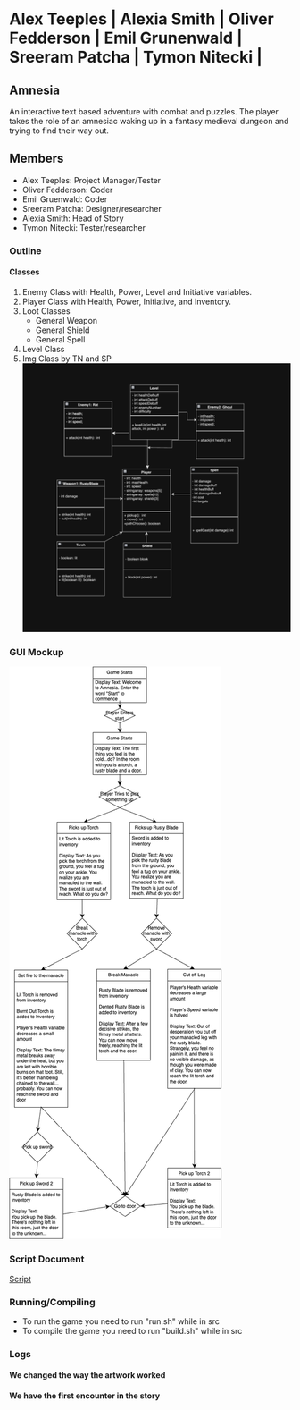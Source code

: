 # Alex Teeples | Alexia Smith | Oliver Fedderson | Emil Grunenwald | Sreeram Patcha | Tymon Nitecki |
##  Amnesia
An interactive text based adventure with combat and puzzles. The player takes the role of an amnesiac waking up in a fantasy medieval dungeon and trying to find their way out.

## Members
* Alex Teeples: Project Manager/Tester
* Oliver Fedderson: Coder
* Emil Gruenwald: Coder
* Sreeram Patcha: Designer/researcher
* Alexia Smith: Head of Story
* Tymon Nitecki: Tester/researcher


### Outline
#### Classes
1. Enemy Class with Health, Power, Level and Initiative variables.
2. Player Class with Health, Power, Initiative, and Inventory.
3. Loot Classes
    * General Weapon
    * General Shield
    * General Spell
4. Level Class
5. Img Class by TN and SP
![classdiagram](https://github.com/AllLiver/Amnesia/blob/main/images/TN%26SP%20amnesia.png?raw=true)

### GUI Mockup

![GUIMockup](https://github.com/AllLiver/Amnesia/blob/main/images/GuiMockup.drawio.png?raw=true)

### Script Document

[Script](https://docs.google.com/document/d/1F3mtKZmisULB8qps1sTR8Pgd-AnuWUekt4y_VfUn9Ek/edit?usp=sharing)

### Running/Compiling
- To run the game you need to run "run.sh" while in src
- To compile the game you need to run "build.sh" while in src

### Logs
#### We changed the way the artwork worked
#### We have the first encounter in the story
